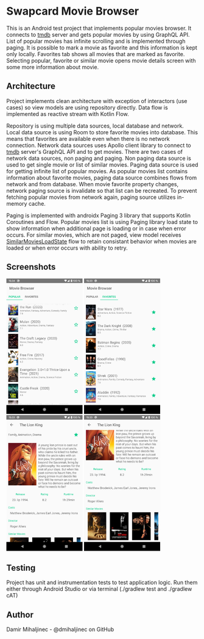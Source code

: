 Swapcard Movie Browser
=======================
This is an Android test project that implements popular movies browser. It connects to [tmdb][1] server and gets popular movies by using GraphQL API. List of popular movies has infinite scrolling and is implemented through paging. It is possible to mark a movie as favorite and this information is kept only locally. Favorites tab shows all movies that are marked as favorite. Selecting popular, favorite or similar movie opens movie details screen with some more information about movie.

Architecture
------------
Project implements clean architecture with exception of interactors (use cases) so view models are using repository directly. Data flow is implemented as reactive stream with Kotlin Flow.

Repository is using multiple data sources, local database and network. Local data source is using Room to store favorite movies into database. This means that favorites are available even when there is no network connection. Network data sources uses Apollo client library to connect to [tmdb][1] server's GraphQL API and to get movies. There are two cases of network data sources, non paging and paging. Non paging data source is used to get single movie or list of similar movies. Paging data source is used for getting infinite list of popular movies. As popular movies list contains information about favorite movies, paging data source combines flows from network and from database. When movie favorite property changes, network paging source is invalidate so that list can be recreated. To prevent fetching popular movies from network again, paging source utilizes in-memory cache.

Paging is implemented with androidx Paging 3 library that supports Kotlin Coroutines and Flow. Popular movies list is using Paging library load state to show information when additional page is loading or in case when error occurs. For similar movies, which are not paged, view model receives [SimilarMoviesLoadState][2] flow to retain consistant behavior when movies are loaded or when error occurs with ability to retry.

Screenshots
-----------
<p float="left">
  <img src="/popular.png" width="200" />
  <img src="/favorites.png" width="200" />
  <img src="/details_top.png" width="200" />
  <img src="/details_bottom.png" width="200" />
</p>

Testing
-------
Project has unit and instrumentation tests to test application logic. Run them either through Android Studio or via terminal (./gradlew test and ./gradlew cAT)

Author
------
Damir Mihaljinec - @dmihaljinec on GitHub

[1]: https://tmdb.apps.quintero.io/
[2]: https://github.com/dmihaljinec/Swapcard-movie-browser/blob/master/app/src/main/java/com/swapcard/apps/moviebrowser/android/repository/MovieDataSource.kt
